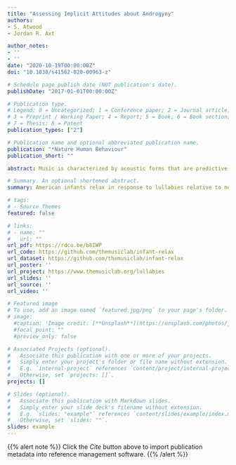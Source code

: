 ```yaml
---
title: "Assessing Implicit Attitudes about Androgyny"
authors:
- S. Atwood
- Jordan R. Axt

author_notes:
- ''
- ''
date: "2020-10-19T00:00:00Z"
doi: "10.1038/s41562-020-00963-z"

# Schedule page publish date (NOT publication's date).
publishDate: "2017-01-01T00:00:00Z"

# Publication type.
# Legend: 0 = Uncategorized; 1 = Conference paper; 2 = Journal article;
# 3 = Preprint / Working Paper; 4 = Report; 5 = Book; 6 = Book section;
# 7 = Thesis; 8 = Patent
publication_types: ["2"]

# Publication name and optional abbreviated publication name.
publication: "*Nature Human Behaviour"
publication_short: ""

abstract: Music is characterized by acoustic forms that are predictive of its behavioural functions. For example, adult listeners accurately identify unfamiliar lullabies as infant-directed on the basis of their musical features alone. This property could reflect a function of listeners’ experiences, the basic design of the human mind, or both. Here, we show that US infants (N = 144) relax in response to eight unfamiliar foreign lullabies, relative to matched non-lullaby songs from other foreign societies, as indexed by heart rate, pupillometry and electrodermal activity. They do so consistently throughout the first year of life, suggesting that the response is not a function of their musical experiences, which are limited relative to those of adults. The infants’ parents overwhelmingly chose lullabies as the songs that they would use to calm their fussy infant, despite their unfamiliarity. Together, these findings suggest that infants may be predisposed to respond to common features of lullabies found in different cultures.

# Summary. An optional shortened abstract.
summary: American infants relax in response to lullabies relative to non-lullabies, even when music is drawn from different cultures and sung in foreign languages.

# tags:
# - Source Themes
featured: false

# links:
# - name: ""
#   url: ""
url_pdf: https://rdcu.be/b8IWP
url_code: https://github.com/themusiclab/infant-relax
url_dataset: https://github.com/themusiclab/infant-relax
url_poster: ''
url_project: https://www.themusiclab.org/lullabies
url_slides: ''
url_source: ''
url_video: ''

# Featured image
# To use, add an image named `featured.jpg/png` to your page's folder. 
# image:
  #caption: 'Image credit: [**Unsplash**](https://unsplash.com/photos/jdD8gXaTZsc)'
  #focal_point: ""
  #preview_only: false

# Associated Projects (optional).
#   Associate this publication with one or more of your projects.
#   Simply enter your project's folder or file name without extension.
#   E.g. `internal-project` references `content/project/internal-project/index.md`.
#   Otherwise, set `projects: []`.
projects: []

# Slides (optional).
#   Associate this publication with Markdown slides.
#   Simply enter your slide deck's filename without extension.
#   E.g. `slides: "example"` references `content/slides/example/index.md`.
#   Otherwise, set `slides: ""`.
slides: example
---
```


{{% alert note %}}
Click the *Cite* button above to import publication metadata into reference management software.
{{% /alert %}}

